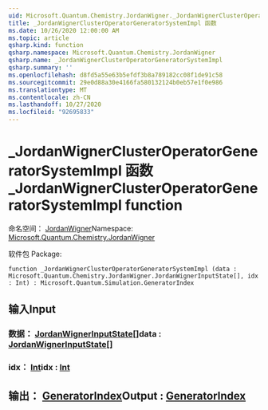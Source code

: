 ```yaml
---
uid: Microsoft.Quantum.Chemistry.JordanWigner._JordanWignerClusterOperatorGeneratorSystemImpl
title: _JordanWignerClusterOperatorGeneratorSystemImpl 函数
ms.date: 10/26/2020 12:00:00 AM
ms.topic: article
qsharp.kind: function
qsharp.namespace: Microsoft.Quantum.Chemistry.JordanWigner
qsharp.name: _JordanWignerClusterOperatorGeneratorSystemImpl
qsharp.summary: ''
ms.openlocfilehash: d8fd5a55e63b5efdf3b8a789182cc08f1de91c58
ms.sourcegitcommit: 29e0d88a30e4166fa580132124b0eb57e1f0e986
ms.translationtype: MT
ms.contentlocale: zh-CN
ms.lasthandoff: 10/27/2020
ms.locfileid: "92695833"
---
```

# <a name="_jordanwignerclusteroperatorgeneratorsystemimpl-function"></a><span data-ttu-id="43711-102">_JordanWignerClusterOperatorGeneratorSystemImpl 函数</span><span class="sxs-lookup"><span data-stu-id="43711-102">_JordanWignerClusterOperatorGeneratorSystemImpl function</span></span>

<span data-ttu-id="43711-103">命名空间： [JordanWigner](xref:Microsoft.Quantum.Chemistry.JordanWigner)</span><span class="sxs-lookup"><span data-stu-id="43711-103">Namespace: [Microsoft.Quantum.Chemistry.JordanWigner](xref:Microsoft.Quantum.Chemistry.JordanWigner)</span></span>

<span data-ttu-id="43711-104">软件包 [](https://nuget.org/packages/)</span><span class="sxs-lookup"><span data-stu-id="43711-104">Package: [](https://nuget.org/packages/)</span></span>




```qsharp
function _JordanWignerClusterOperatorGeneratorSystemImpl (data : Microsoft.Quantum.Chemistry.JordanWigner.JordanWignerInputState[], idx : Int) : Microsoft.Quantum.Simulation.GeneratorIndex
```


## <a name="input"></a><span data-ttu-id="43711-105">输入</span><span class="sxs-lookup"><span data-stu-id="43711-105">Input</span></span>

### <a name="data--jordanwignerinputstate"></a><span data-ttu-id="43711-106">数据： [JordanWignerInputState](xref:Microsoft.Quantum.Chemistry.JordanWigner.JordanWignerInputState)[]</span><span class="sxs-lookup"><span data-stu-id="43711-106">data : [JordanWignerInputState](xref:Microsoft.Quantum.Chemistry.JordanWigner.JordanWignerInputState)[]</span></span>




### <a name="idx--int"></a><span data-ttu-id="43711-107">idx： [Int](xref:microsoft.quantum.lang-ref.int)</span><span class="sxs-lookup"><span data-stu-id="43711-107">idx : [Int](xref:microsoft.quantum.lang-ref.int)</span></span>





## <a name="output--generatorindex"></a><span data-ttu-id="43711-108">输出： [GeneratorIndex](xref:Microsoft.Quantum.Simulation.GeneratorIndex)</span><span class="sxs-lookup"><span data-stu-id="43711-108">Output : [GeneratorIndex](xref:Microsoft.Quantum.Simulation.GeneratorIndex)</span></span>

